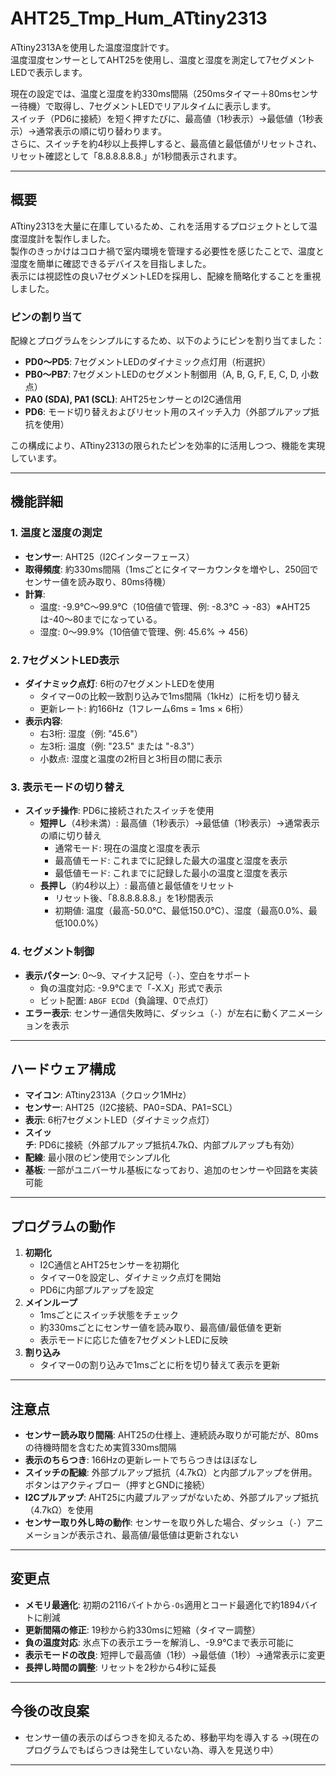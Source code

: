 # AHT25_Tmp_Hum_ATtiny2313

ATtiny2313Aを使用した温度湿度計です。  
温度湿度センサーとしてAHT25を使用し、温度と湿度を測定して7セグメントLEDで表示します。  

現在の設定では、温度と湿度を約330ms間隔（250msタイマー＋80msセンサー待機）で取得し、7セグメントLEDでリアルタイムに表示します。  
スイッチ（PD6に接続）を短く押すたびに、最高値（1秒表示）→最低値（1秒表示）→通常表示の順に切り替わります。  
さらに、スイッチを約4秒以上長押しすると、最高値と最低値がリセットされ、リセット確認として「8.8.8.8.8.8.」が1秒間表示されます。

---

## 概要

ATtiny2313を大量に在庫しているため、これを活用するプロジェクトとして温度湿度計を製作しました。  
製作のきっかけはコロナ禍で室内環境を管理する必要性を感じたことで、温度と湿度を簡単に確認できるデバイスを目指しました。  
表示には視認性の良い7セグメントLEDを採用し、配線を簡略化することを重視しました。

### ピンの割り当て

配線とプログラムをシンプルにするため、以下のようにピンを割り当てました：

- **PD0～PD5**: 7セグメントLEDのダイナミック点灯用（桁選択）
- **PB0～PB7**: 7セグメントLEDのセグメント制御用（A, B, G, F, E, C, D, 小数点）
- **PA0 (SDA), PA1 (SCL)**: AHT25センサーとのI2C通信用
- **PD6**: モード切り替えおよびリセット用のスイッチ入力（外部プルアップ抵抗を使用）

この構成により、ATtiny2313の限られたピンを効率的に活用しつつ、機能を実現しています。

---

## 機能詳細

### 1. 温度と湿度の測定

- **センサー**: AHT25（I2Cインターフェース）
- **取得頻度**: 約330ms間隔（1msごとにタイマーカウンタを増やし、250回でセンサー値を読み取り、80ms待機）
- **計算**:
  - 温度: -9.9℃～99.9℃（10倍値で管理、例: -8.3℃ → -83）※AHT25は-40～80までになっている。
  - 湿度: 0～99.9%（10倍値で管理、例: 45.6% → 456）

### 2. 7セグメントLED表示

- **ダイナミック点灯**: 6桁の7セグメントLEDを使用
  - タイマー0の比較一致割り込みで1ms間隔（1kHz）に桁を切り替え
  - 更新レート: 約166Hz（1フレーム6ms = 1ms × 6桁）
- **表示内容**:
  - 右3桁: 湿度（例: "45.6"）
  - 左3桁: 温度（例: "23.5" または "-8.3"）
  - 小数点: 湿度と温度の2桁目と3桁目の間に表示

### 3. 表示モードの切り替え

- **スイッチ操作**: PD6に接続されたスイッチを使用
  - **短押し**（4秒未満）: 最高値（1秒表示）→最低値（1秒表示）→通常表示の順に切り替え
    - 通常モード: 現在の温度と湿度を表示
    - 最高値モード: これまでに記録した最大の温度と湿度を表示
    - 最低値モード: これまでに記録した最小の温度と湿度を表示
  - **長押し**（約4秒以上）: 最高値と最低値をリセット
    - リセット後、「8.8.8.8.8.8.」を1秒間表示
    - 初期値: 温度（最高-50.0℃、最低150.0℃）、湿度（最高0.0%、最低100.0%）

### 4. セグメント制御

- **表示パターン**: 0～9、マイナス記号（`-`）、空白をサポート
  - 負の温度対応: -9.9℃まで「-X.X」形式で表示
  - ビット配置: `ABGF ECDd`（負論理、0で点灯）
- **エラー表示**: センサー通信失敗時に、ダッシュ（`-`）が左右に動くアニメーションを表示

---

## ハードウェア構成

- **マイコン**: ATtiny2313A（クロック1MHz）
- **センサー**: AHT25（I2C接続、PA0=SDA、PA1=SCL）
- **表示**: 6桁7セグメントLED（ダイナミック点灯）
- **スイッチ**: PD6に接続（外部プルアップ抵抗4.7kΩ、内部プルアップも有効）
- **配線**: 最小限のピン使用でシンプル化
- **基板**: 一部がユニバーサル基板になっており、追加のセンサーや回路を実装可能

---

## プログラムの動作

1. **初期化**
   - I2C通信とAHT25センサーを初期化
   - タイマー0を設定し、ダイナミック点灯を開始
   - PD6に内部プルアップを設定
2. **メインループ**
   - 1msごとにスイッチ状態をチェック
   - 約330msごとにセンサー値を読み取り、最高値/最低値を更新
   - 表示モードに応じた値を7セグメントLEDに反映
3. **割り込み**
   - タイマー0の割り込みで1msごとに桁を切り替えて表示を更新

---

## 注意点

- **センサー読み取り間隔**: AHT25の仕様上、連続読み取りが可能だが、80msの待機時間を含むため実質330ms間隔
- **表示のちらつき**: 166Hzの更新レートでちらつきはほぼなし
- **スイッチの配線**: 外部プルアップ抵抗（4.7kΩ）と内部プルアップを併用。ボタンはアクティブロー（押すとGNDに接続）
- **I2Cプルアップ**: AHT25に内蔵プルアップがないため、外部プルアップ抵抗（4.7kΩ）を使用
- **センサー取り外し時の動作**: センサーを取り外した場合、ダッシュ（`-`）アニメーションが表示され、最高値/最低値は更新されない

---

## 変更点

- **メモリ最適化**: 初期の2116バイトから`-Os`適用とコード最適化で約1894バイトに削減
- **更新間隔の修正**: 19秒から約330msに短縮（タイマー調整）
- **負の温度対応**: 氷点下の表示エラーを解消し、-9.9℃まで表示可能に
- **表示モードの改良**: 短押しで最高値（1秒）→最低値（1秒）→通常表示に変更
- **長押し時間の調整**: リセットを2秒から4秒に延長

---

## 今後の改良案

- センサー値の表示のばらつきを抑えるため、移動平均を導入する
→(現在のプログラムでもばらつきは発生していない為、導入を見送り中）

---
